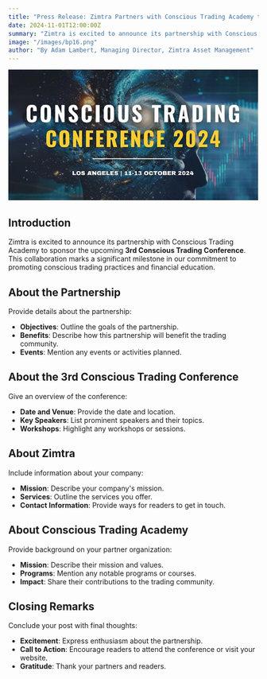 ```yaml
---
title: "Press Release: Zimtra Partners with Conscious Trading Academy to Sponsor the 3rd Conscious Trading Conference"
date: 2024-11-01T12:00:00Z
summary: "Zimtra is excited to announce its partnership with Conscious Trading Academy to sponsor the upcoming **3rd Conscious Trading Conference**. This collaboration marks a significant milestone in our commitment to promoting conscious trading practices and financial education."
image: "/images/bp16.png"
author: "By Adam Lambert, Managing Director, Zimtra Asset Management"
---
```


![Zimtra and Conscious Trading Academy Partnership](/images/bp16.png)

## Introduction

Zimtra is excited to announce its partnership with Conscious Trading Academy to sponsor the upcoming **3rd Conscious Trading Conference**. This collaboration marks a significant milestone in our commitment to promoting conscious trading practices and financial education.

## About the Partnership

Provide details about the partnership:

- **Objectives**: Outline the goals of the partnership.
- **Benefits**: Describe how this partnership will benefit the trading community.
- **Events**: Mention any events or activities planned.

## About the 3rd Conscious Trading Conference

Give an overview of the conference:

- **Date and Venue**: Provide the date and location.
- **Key Speakers**: List prominent speakers and their topics.
- **Workshops**: Highlight any workshops or sessions.

## About Zimtra

Include information about your company:

- **Mission**: Describe your company's mission.
- **Services**: Outline the services you offer.
- **Contact Information**: Provide ways for readers to get in touch.

## About Conscious Trading Academy

Provide background on your partner organization:

- **Mission**: Describe their mission and values.
- **Programs**: Mention any notable programs or courses.
- **Impact**: Share their contributions to the trading community.

## Closing Remarks

Conclude your post with final thoughts:

- **Excitement**: Express enthusiasm about the partnership.
- **Call to Action**: Encourage readers to attend the conference or visit your website.
- **Gratitude**: Thank your partners and readers.

